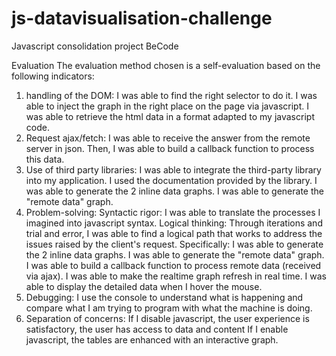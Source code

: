# js-datavisualisation-challenge
Javascript consolidation project BeCode



Evaluation
The evaluation method chosen is a self-evaluation based on the following indicators:

1. handling of the DOM:
 I was able to find the right selector to do it.
 I was able to inject the graph in the right place on the page via javascript.
 I was able to retrieve the html data in a format adapted to my javascript code.
2. Request ajax/fetch:
 I was able to receive the answer from the remote server in json.
 Then, I was able to build a callback function to process this data.
3. Use of third party libraries:
 I was able to integrate the third-party library into my application.
 I used the documentation provided by the library.
 I was able to generate the 2 inline data graphs.
 I was able to generate the "remote data" graph.
4. Problem-solving:
 Syntactic rigor: I was able to translate the processes I imagined into javascript syntax.
 Logical thinking: Through iterations and trial and error, I was able to find a logical path that works to address the issues raised by the client's request. Specifically:
 I was able to generate the 2 inline data graphs.
 I was able to generate the "remote data" graph.
 I was able to build a callback function to process remote data (received via ajax).
 I was able to make the realtime graph refresh in real time.
 I was able to display the detailed data when I hover the mouse.
5. Debugging:
 I use the console to understand what is happening and compare what I am trying to program with what the machine is doing.
6. Separation of concerns:
 If I disable javascript, the user experience is satisfactory, the user has access to data and content
 If I enable javascript, the tables are enhanced with an interactive graph.
